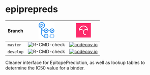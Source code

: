 # epiprepreds

Branch   |[![GitHub Actions logo](man/figures/GitHubActions.png)](https://github.com/richelbilderbeek/epiprepreds/actions)|[![Codecov logo](man/figures/Codecov.png)](https://www.codecov.io)
---------|----------------------------------------------------------------------------------------------------------------|-------------------------------------------------------------------------------------------------------------------------------------------------------
`master` |![R-CMD-check](https://github.com/richelbilderbeek/epiprepreds/workflows/R-CMD-check/badge.svg?branch=master)   |[![codecov.io](https://codecov.io/github/richelbilderbeek/epiprepreds/coverage.svg?branch=master)](https://codecov.io/github/richelbilderbeek/epiprepreds/branch/master)
`develop`|![R-CMD-check](https://github.com/richelbilderbeek/epiprepreds/workflows/R-CMD-check/badge.svg?branch=develop)  |[![codecov.io](https://codecov.io/github/richelbilderbeek/epiprepreds/coverage.svg?branch=develop)](https://codecov.io/github/richelbilderbeek/epiprepreds/branch/develop)

Cleaner interface for EpitopePrediction,
as well as lookup tables to determine the IC50 value for a binder.
